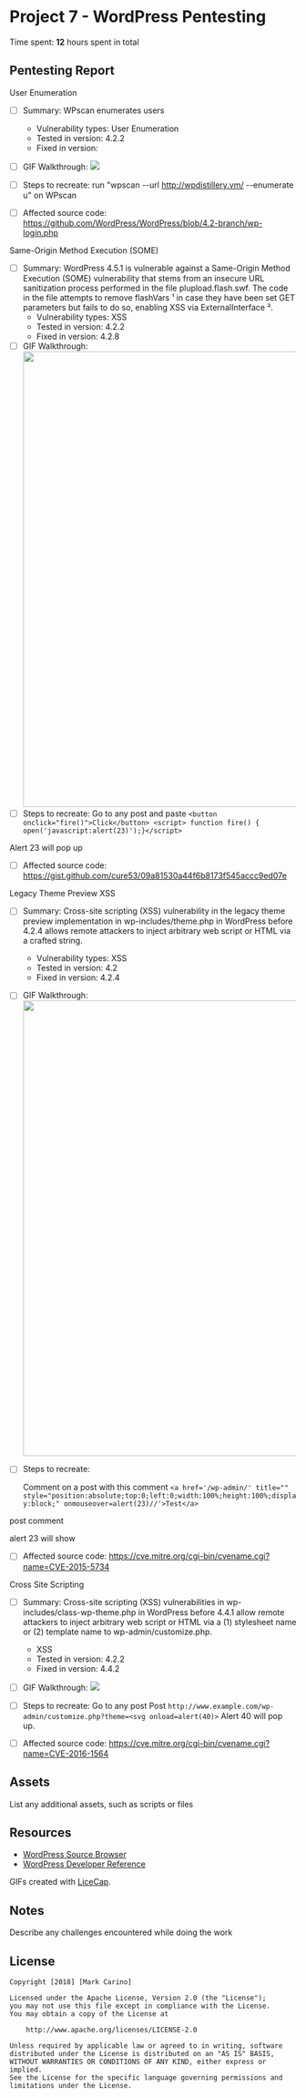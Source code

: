 # Project 7 - WordPress Pentesting

Time spent: **12** hours spent in total


## Pentesting Report

User Enumeration
  - [ ] Summary: WPscan enumerates users
    - Vulnerability types: User Enumeration
    - Tested in version: 4.2.2
    - Fixed in version: 
  - [ ] GIF Walkthrough: ![](https://i.imgur.com/ffo9OYX.gif)
  - [ ] Steps to recreate: run "wpscan --url http://wpdistillery.vm/ --enumerate u" on WPscan

  - [ ] Affected source code: https://github.com/WordPress/WordPress/blob/4.2-branch/wp-login.php
  
Same-Origin Method Execution (SOME)
  - [ ] Summary: WordPress 4.5.1 is vulnerable against a Same-Origin Method Execution (SOME) vulnerability that stems from an insecure URL sanitization process performed in the file plupload.flash.swf. The code in the file attempts to remove flashVars ¹ in case they have been set GET parameters but fails to do so, enabling XSS via ExternalInterface ².
    - Vulnerability types: XSS
    - Tested in version: 4.2.2
    - Fixed in version:  4.2.8
  - [ ] GIF Walkthrough: <img src="https://i.imgur.com/ID8jnAo.gif" width="800">
  - [ ] Steps to recreate: Go to any post and paste 
  ```<button onclick="fire()">Click</button> <script> function fire() { open('javascript:alert(23)');}</script>```
  
  Alert 23 will pop up
  - [ ] Affected source code: 
   https://gist.github.com/cure53/09a81530a44f6b8173f545accc9ed07e
    
Legacy Theme Preview XSS
  - [ ] Summary: Cross-site scripting (XSS) vulnerability in the legacy theme preview implementation in wp-includes/theme.php in WordPress before 4.2.4 allows remote attackers to inject arbitrary web script or HTML via a crafted string.
    - Vulnerability types: XSS
    - Tested in version: 4.2
    - Fixed in version: 4.2.4
  - [ ] GIF Walkthrough: <img src="https://i.imgur.com/dwgnDan.gif" width="800">
  - [ ] Steps to recreate: 
  
    Comment on a post with this comment ```<a href='/wp-admin/' title=""             style="position:absolute;top:0;left:0;width:100%;height:100%;display:block;" onmouseover=alert(23)//'>Test</a>```
  
  post comment
  
  alert 23 will show
  - [ ] Affected source code:
  https://cve.mitre.org/cgi-bin/cvename.cgi?name=CVE-2015-5734
  
  Cross Site Scripting
  - [ ] Summary: Cross-site scripting (XSS) vulnerabilities in wp-includes/class-wp-theme.php in WordPress before 4.4.1 allow remote attackers to inject arbitrary web script or HTML via a (1) stylesheet name or (2) template name to wp-admin/customize.php.
    - XSS
    - Tested in version: 4.2.2
    - Fixed in version: 4.4.2
  - [ ] GIF Walkthrough: ![](https://i.imgur.com/tUCPLSZ.gif)
  - [ ] Steps to recreate: Go to any post 
  Post ```http://www.example.com/wp-admin/customize.php?theme=<svg onload=alert(40)>```
  Alert 40 will pop up.

  - [ ] Affected source code: https://cve.mitre.org/cgi-bin/cvename.cgi?name=CVE-2016-1564
  

## Assets

List any additional assets, such as scripts or files

## Resources

- [WordPress Source Browser](https://core.trac.wordpress.org/browser/)
- [WordPress Developer Reference](https://developer.wordpress.org/reference/)

GIFs created with [LiceCap](http://www.cockos.com/licecap/).

## Notes

Describe any challenges encountered while doing the work

## License

    Copyright [2018] [Mark Carino]

    Licensed under the Apache License, Version 2.0 (the "License");
    you may not use this file except in compliance with the License.
    You may obtain a copy of the License at

        http://www.apache.org/licenses/LICENSE-2.0

    Unless required by applicable law or agreed to in writing, software
    distributed under the License is distributed on an "AS IS" BASIS,
    WITHOUT WARRANTIES OR CONDITIONS OF ANY KIND, either express or implied.
    See the License for the specific language governing permissions and
    limitations under the License.
